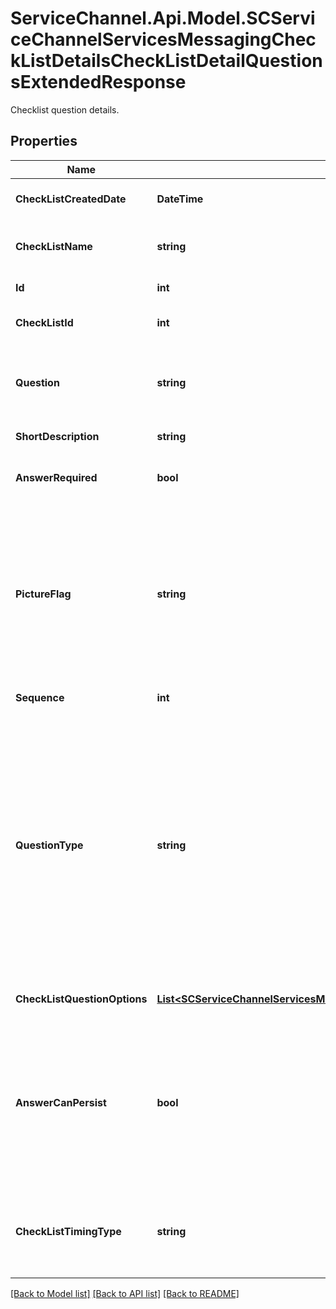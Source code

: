 # ServiceChannel.Api.Model.SCServiceChannelServicesMessagingCheckListDetailsCheckListDetailQuestionsExtendedResponse
Checklist question details.

## Properties

Name | Type | Description | Notes
------------ | ------------- | ------------- | -------------
**CheckListCreatedDate** | **DateTime** | Date and time when the checklist was created. | [optional] 
**CheckListName** | **string** | Name of the checklist the question belongs to. | [optional] 
**Id** | **int** | Checklist question ID. | [optional] 
**CheckListId** | **int** | ID of the checklist the question belongs to. | [optional] 
**Question** | **string** | Checklist question that a technician is prompted to answer when working on a service request. | [optional] 
**ShortDescription** | **string** | Not applicable to checklists. | [optional] 
**AnswerRequired** | **bool** | Defines whether answering this checklist question is mandatory. | [optional] [default to false]
**PictureFlag** | **string** | Defines whether a technician is required to upload an attachment when answering the question:               • 0 — Adding an attachment is optional.               • 1 — An attachment is not required.               • 2 — Uploading an attachment is mandatory. | [optional] 
**Sequence** | **int** | Not applicable to checklists. | [optional] 
**QuestionType** | **string** | [Checklist question type](https://developer.servicechannel.com/guides/checklists/types-of-checklist-questions/):               • 0 — **Acknowledgement**: Represents an on/off toggle prompting a technician to give a positive or negative response to a question.               • 1 — **Selector**: Provides multiple configured answer options to choose from.               • 2 — **Text Entry**: Allows entering a text answer.               • 4 — **Numeric Input**: Prompts to submit a number as a response. | [optional] 
**CheckListQuestionOptions** | [**List&lt;SCServiceChannelServicesMessagingCheckListDetailsCheckListQuestionOptionResponse&gt;**](SCServiceChannelServicesMessagingCheckListDetailsCheckListQuestionOptionResponse.md) | Answer options for questions of the Selector type. | [optional] 
**AnswerCanPersist** | **bool** | Defines whether the answer to this question can persist. If the answer is persistent, the last submitted response populates on the question. A technician can either opt for the current response or update it. | [optional] [default to false]
**CheckListTimingType** | **string** | Defines the checklist segment the question belongs to: 1 — check-in segment, 2 — check-out segment. | [optional] 

[[Back to Model list]](../README.md#documentation-for-models) [[Back to API list]](../README.md#documentation-for-api-endpoints) [[Back to README]](../README.md)

